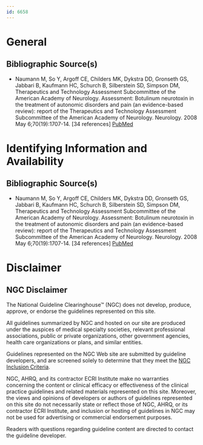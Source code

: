 ```yaml
---
id: 6658
---
```


# General

## Bibliographic Source(s)

- Naumann M, So Y, Argoff CE, Childers MK, Dykstra DD, Gronseth GS, Jabbari B, Kaufmann HC, Schurch B, Silberstein SD, Simpson DM, Therapeutics and Technology Assessment Subcommittee of the American Academy of Neurology. Assessment: Botulinum neurotoxin in the treatment of autonomic disorders and pain (an evidence-based review): report of the Therapeutics and Technology Assessment Subcommittee of the American Academy of Neurology. Neurology. 2008 May 6;70(19):1707-14. [34 references] [ PubMed ](http://www.ncbi.nlm.nih.gov/entrez/query.fcgi?cmd=Retrieve&db=pubmed&dopt=Abstract&list_uids=18458231)

# Identifying Information and Availability

## Bibliographic Source(s)

- Naumann M, So Y, Argoff CE, Childers MK, Dykstra DD, Gronseth GS, Jabbari B, Kaufmann HC, Schurch B, Silberstein SD, Simpson DM, Therapeutics and Technology Assessment Subcommittee of the American Academy of Neurology. Assessment: Botulinum neurotoxin in the treatment of autonomic disorders and pain (an evidence-based review): report of the Therapeutics and Technology Assessment Subcommittee of the American Academy of Neurology. Neurology. 2008 May 6;70(19):1707-14. [34 references] [ PubMed ](http://www.ncbi.nlm.nih.gov/entrez/query.fcgi?cmd=Retrieve&db=pubmed&dopt=Abstract&list_uids=18458231)

# Disclaimer

## NGC Disclaimer

The National Guideline Clearinghouse™ (NGC) does not develop, produce, approve, or endorse the guidelines represented on this site.

All guidelines summarized by NGC and hosted on our site are produced under the auspices of medical specialty societies, relevant professional associations, public or private organizations, other government agencies, health care organizations or plans, and similar entities.

Guidelines represented on the NGC Web site are submitted by guideline developers, and are screened solely to determine that they meet the [NGC Inclusion Criteria](/help-and-about/summaries/inclusion-criteria).

NGC, AHRQ, and its contractor ECRI Institute make no warranties concerning the content or clinical efficacy or effectiveness of the clinical practice guidelines and related materials represented on this site. Moreover, the views and opinions of developers or authors of guidelines represented on this site do not necessarily state or reflect those of NGC, AHRQ, or its contractor ECRI Institute, and inclusion or hosting of guidelines in NGC may not be used for advertising or commercial endorsement purposes.

Readers with questions regarding guideline content are directed to contact the guideline developer.

